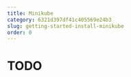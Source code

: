 ```yaml
---
title: Minikube
category: 6321d397df41c405569e24b3
slug: getting-started-install-minikube
order: 0
---
```


# TODO